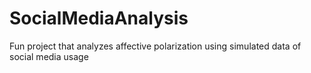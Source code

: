 # SocialMediaAnalysis

Fun project that analyzes affective polarization using simulated data of social media usage
